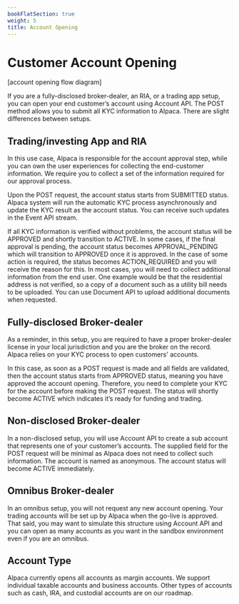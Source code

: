 ```yaml
---
bookFlatSection: true
weight: 5
title: Account Opening
---
```


# Customer Account Opening

[account opening flow diagram]

If you are a fully-disclosed broker-dealer, an RIA, or a trading app setup, you
can open your end customer’s account using Account API. The POST method allows
you to submit all KYC information to Alpaca. There are slight differences
between setups.

## Trading/investing App and RIA
In this use case, Alpaca is responsible for the account approval step, while you
can own the user experiences for collecting the end-customer information. We
require you to collect a set of the information required for our approval
process.

Upon the POST request, the account status starts from SUBMITTED status. Alpaca
system will run the automatic KYC process asynchronously and update the KYC
result as the account status. You can receive such updates in the Event API
stream.

If all KYC information is verified without problems, the account status will be
APPROVED and shortly transition to ACTIVE. In some cases, if the final approval
is pending, the account status becomes APPROVAL_PENDING which will transition to
APPROVED once it is approved. In the case of some action is required, the status
becomes ACTION_REQUIRED and you will receive the reason for this. In most cases,
you will need to collect additional information from the end user. One example
would be that the residential address is not verified, so a copy of a document
such as a utility bill needs to be uploaded. You can use Document API to upload
additional documents when requested.

## Fully-disclosed Broker-dealer
As a reminder, in this setup, you are required to have a proper broker-dealer
license in your local jurisdiction and you are the broker on the record. Alpaca
relies on your KYC process to open customers' accounts. 

In this case, as soon as a POST request is made and all fields are validated,
then the account status starts from APPROVED status, meaning you have approved
the account opening. Therefore, you need to complete your KYC for the account
before making the POST request. The status will shortly become ACTIVE which
indicates it’s ready for funding and trading.

## Non-disclosed Broker-dealer
In a non-disclosed setup, you will use Account API to create a sub account that
represents one of your customer’s accounts. The supplied field for the POST
request will be minimal as Alpaca does not need to collect such information. The
account is named as anonymous. The account status will become ACTIVE
immediately.

## Omnibus Broker-dealer
In an omnibus setup, you will not request any new account opening. Your trading
accounts will be set up by Alpaca when the go-live is approved. That said, you
may want to simulate this structure using Account API and you can open as many
accounts as you want in the sandbox environment even if you are an omnibus.

## Account Type
Alpaca currently opens all accounts as margin accounts. We support individual
taxable accounts and business accounts. Other types of accounts such as cash,
IRA, and custodial accounts are on our roadmap. 

